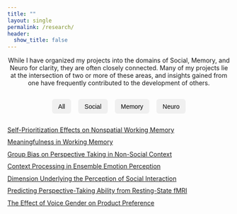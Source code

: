 ```yaml
---
title: ""
layout: single
permalink: /research/
header:
  show_title: false
---
```


<p style="text-align:center;">While I have organized my projects into the domains of Social, Memory, and Neuro for clarity, they are often closely connected. Many of my projects lie at the intersection of two or more of these areas, and insights gained from one have frequently contributed to the development of others.</p>

<div style="margin-top: 2em;">
  <div style="display: flex; gap: 1rem; justify-content: center; flex-wrap: wrap; margin-bottom: 2em;">
    <button class="tab-button" onclick="showTab('all')">All</button>
    <button class="tab-button" onclick="showTab('social')">Social</button>
    <button class="tab-button" onclick="showTab('memory')">Memory</button>
    <button class="tab-button" onclick="showTab('neuro')">Neuro</button>
  </div>

  <!-- All Tab -->
  <div class="tab-content" id="tab-all">
    <ul>
      <li><a href="/projects/self-prioritization">Self-Prioritization Effects on Nonspatial Working Memory</a></li>
      <li><a href="/projects/meaningfulness-memory">Meaningfulness in Working Memory</a></li>
      <li><a href="/projects/group-bias">Group Bias on Perspective Taking in Non-Social Context</a></li>
      <li><a href="/projects/context-emotion">Context Processing in Ensemble Emotion Perception</a></li>
      <li><a href="/projects/social-dimension">Dimension Underlying the Perception of Social Interaction</a></li>
      <li><a href="/projects/perspective-fmri">Predicting Perspective-Taking Ability from Resting-State fMRI</a></li>
      <li><a href="/projects/voice-gender">The Effect of Voice Gender on Product Preference</a></li>
    </ul>
  </div>

  <!-- Social Tab -->
  <div class="tab-content" id="tab-social" style="display:none;">
    <ul>
      <li><a href="/projects/self-prioritization">Self-Prioritization Effects on Nonspatial Working Memory</a></li>
      <li><a href="/projects/meaningfulness-memory">Meaningfulness in Working Memory</a></li>
      <li><a href="/projects/group-bias">Group Bias on Perspective Taking in Non-Social Context</a></li>
    </ul>
  </div>

  <!-- Memory Tab -->
  <div class="tab-content" id="tab-memory" style="display:none;">
    <ul>
      <li><a href="/projects/context-emotion">Context Processing in Ensemble Emotion Perception</a></li>
      <li><a href="/projects/social-dimension">Dimension Underlying the Perception of Social Interaction</a></li>
    </ul>
  </div>

  <!-- Neuro Tab -->
  <div class="tab-content" id="tab-neuro" style="display:none;">
    <ul>
      <li><a href="/projects/perspective-fmri">Predicting Perspective-Taking Ability from Resting-State fMRI</a></li>
      <li><a href="/projects/voice-gender">The Effect of Voice Gender on Product Preference</a></li>
    </ul>
  </div>
</div>

<script>
  function showTab(tabName) {
    const tabs = document.querySelectorAll(".tab-content");
    tabs.forEach(tab => tab.style.display = "none");

    const selected = document.getElementById("tab-" + tabName);
    if (selected) selected.style.display = "block";
  }

  // 초기 탭 설정
  document.addEventListener("DOMContentLoaded", function () {
    showTab("all");
  });
</script>

<style>
  .tab-button {
    background-color: #f0f0f0;
    border: none;
    padding: 0.6em 1em;
    cursor: pointer;
    font-size: 1em;
    border-radius: 6px;
  }
  .tab-button:hover {
    background-color: #e0e0e0;
  }
  .tab-content ul {
    list-style: none;
    padding-left: 0;
  }
  .tab-content li {
    margin-bottom: 0.75em;
  }
</style>
